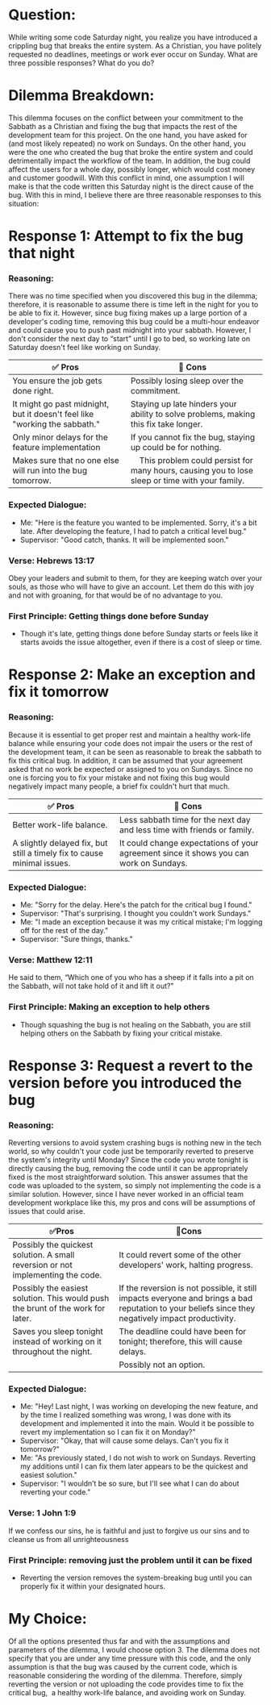 # Question:
While writing some code Saturday night, you realize you have introduced a crippling bug that breaks the entire system. As a Christian, you have politely requested no deadlines, meetings or work ever occur on Sunday. What are three possible responses? What do you do?

# Dilemma Breakdown:
This dilemma focuses on the conflict between your commitment to the Sabbath as a Christian and fixing the bug that impacts the rest of the development team for this project. On the one hand, you have asked for (and most likely repeated) no work on Sundays. On the other hand, you were the one who created the bug that broke the entire system and could detrimentally impact the workflow of the team. In addition, the bug could affect the users for a whole day, possibly longer, which would cost money and customer goodwill. With this conflict in mind, one assumption I will make is that the code written this Saturday night is the direct cause of the bug. With this in mind, I believe there are three reasonable responses to this situation:

# Response 1: Attempt to fix the bug that night
### Reasoning:
There was no time specified when you discovered this bug in the dilemma; therefore, it is reasonable to assume there is time left in the night for you to be able to fix it. However, since bug fixing makes up a large portion of a developer's coding time, removing this bug could be a multi-hour endeavor and could cause you to push past midnight into your sabbath. However, I don't consider the next day to “start” until I go to bed, so working late on Saturday doesn't feel like working on Sunday.

| ✅ Pros  | 🚫 Cons  |
| -------- | --------- |
| You ensure the job gets done right. | Possibly losing sleep over the commitment.  |
| It might go past midnight, but it doesn't feel like "working the sabbath." | Staying up late hinders your ability to solve problems, making this fix take longer. |
| Only minor delays for the feature implementation | If you cannot fix the bug, staying up could be for nothing. |
| Makes sure that no one else will run into the bug tomorrow. |    This problem could persist for many hours, causing you to lose sleep or time with your family. |
### Expected Dialogue:
- Me: "Here is the feature you wanted to be implemented. Sorry, it's a bit late. After developing the feature, I had to patch a critical level bug."
- Supervisor: "Good catch, thanks. It will be implemented soon."
### Verse: Hebrews 13:17
Obey your leaders and submit to them, for they are keeping watch over your souls, as those who will have to give an account. Let them do this with joy and not with groaning, for that would be of no advantage to you.
### First Principle: Getting things done before Sunday
- Though it's late, getting things done before Sunday starts or feels like it starts avoids the issue altogether, even if there is a cost of sleep or time.

# Response 2: Make an exception and fix it tomorrow
### Reasoning:
Because it is essential to get proper rest and maintain a healthy work-life balance while ensuring your code does not impair the users or the rest of the development team, it can be seen as reasonable to break the sabbath to fix this critical bug. In addition, it can be assumed that your agreement asked that no work be expected or assigned to you on Sundays. Since no one is forcing you to fix your mistake and not fixing this bug would negatively impact many people, a brief fix couldn't hurt that much.

| ✅ Pros  | 🚫 Cons  |
| -------- | --------- |
| Better work-life balance. | Less sabbath time for the next day and less time with friends or family. |
| A slightly delayed fix, but still a timely fix to cause minimal issues. | It could change expectations of your agreement since it shows you can work on Sundays. |
### Expected Dialogue:
- Me: "Sorry for the delay. Here's the patch for the critical bug I found."
- Supervisor: "That's surprising. I thought you couldn't work Sundays."
- Me: "I made an exception because it was my critical mistake; I'm logging off for the rest of the day."
- Supervisor: "Sure things, thanks."
### Verse: Matthew 12:11
He said to them, “Which one of you who has a sheep if it falls into a pit on the Sabbath, will not take hold of it and lift it out?"
### First Principle: Making an exception to help others
- Though squashing the bug is not healing on the Sabbath, you are still helping others on the Sabbath by fixing your critical mistake.

# Response 3: Request a revert to the version before you introduced the bug
### Reasoning:
Reverting versions to avoid system crashing bugs is nothing new in the tech world, so why couldn't your code just be temporarily reverted to preserve the system's integrity until Monday? Since the code you wrote tonight is directly causing the bug, removing the code until it can be appropriately fixed is the most straightforward solution. This answer assumes that the code was uploaded to the system, so simply not implementing the code is a similar solution. However, since I have never worked in an official team development workplace like this, my pros and cons will be assumptions of issues that could arise.

| ✅Pros | 🚫Cons |
| ------ | ------- |
| Possibly the quickest solution. A small reversion or not implementing the code. | It could revert some of the other developers' work, halting progress. |
| Possibly the easiest solution. This would push the brunt of the work for later. | If the reversion is not possible, it still impacts everyone and brings a bad reputation to your beliefs since they negatively impact productivity. |
| Saves you sleep tonight instead of working on it throughout the night. | The deadline could have been for tonight; therefore, this will cause delays.|
|              | Possibly not an option. |
### Expected Dialogue:
- Me: "Hey! Last night, I was working on developing the new feature, and by the time I realized something was wrong, I was done with its development and implemented it into the main. Would it be possible to revert my implementation so I can fix it on Monday?"
- Supervisor: "Okay, that will cause some delays. Can't you fix it tomorrow?"
- Me: "As previously stated, I do not wish to work on Sundays. Reverting my additions until I can fix them later appears to be the quickest and easiest solution."
- Supervisor: "I wouldn’t be so sure, but I'll see what I can do about reverting your code."
### Verse: 1 John 1:9
If we confess our sins, he is faithful and just to forgive us our sins and to cleanse us from all unrighteousness
### First Principle: removing just the problem until it can be fixed
- Reverting the version removes the system-breaking bug until you can properly fix it within your designated hours.

# My Choice:
Of all the options presented thus far and with the assumptions and parameters of the dilemma, I would choose option 3. The dilemma does not specify that you are under any time pressure with this code, and the only assumption is that the bug was caused by the current code, which is reasonable considering the wording of the dilemma. Therefore, simply reverting the version or not uploading the code provides time to fix the critical bug,  a healthy work-life balance, and avoiding work on Sunday.